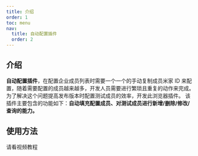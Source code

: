 ```yaml
---
title: 介绍
order: 1
toc: menu
nav:
  title: 自动配置插件
  order: 2
---
```


## 介绍

<b>自动配置插件</b>，在配置企业成员列表时需要一个一个的手动复制成员米家 ID 来配置，随着需要配置的成员越来越多，开发人员需要进行繁琐且重复的动作来完成。为了解决这个问题提高发布版本时配置测试成员的效率，开发此浏览器插件。
该插件主要包含的功能如下：<b>自动填充配置成员、对测试成员进行新增/删除/修改/查询的能力。</b>

## 使用方法

请看视频教程

<div>
<!-- <video src="/assets/米家自动化配置助手.mp4" autoplay="true" controls="controls" width="80%" height="550" /> -->
</div>
